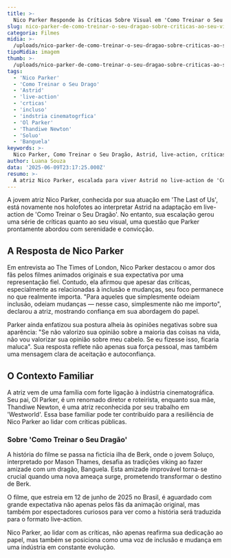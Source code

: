 ```yaml
---
title: >-
  Nico Parker Responde às Críticas Sobre Visual em 'Como Treinar o Seu Dragão'
slug: nico-parker-de-como-treinar-o-seu-dragao-sobre-criticas-ao-seu-visual-8220-nao-ligo-8221
categoria: Filmes
midia: >-
  /uploads/nico-parker-de-como-treinar-o-seu-dragao-sobre-criticas-ao-seu-visual-8220-nao-ligo-8221-thumb.jpg
tipoMidia: imagem
thumb: >-
  /uploads/nico-parker-de-como-treinar-o-seu-dragao-sobre-criticas-ao-seu-visual-8220-nao-ligo-8221-thumb.jpg
tags:
  - 'Nico Parker'
  - 'Como Treinar o Seu Drago'
  - 'Astrid'
  - 'live-action'
  - 'crticas'
  - 'incluso'
  - 'indstria cinematogrfica'
  - 'Ol Parker'
  - 'Thandiwe Newton'
  - 'Soluo'
  - 'Banguela'
keywords: >-
  Nico Parker, Como Treinar o Seu Dragão, Astrid, live-action, críticas, inclusão, indústria cinematográfica, Ol Parker, Thandiwe Newton, Soluço, Banguela
author: Luana Souza
data: '2025-06-09T23:17:25.000Z'
resumo: >-
  A atriz Nico Parker, escalada para viver Astrid no live-action de 'Como Treinar o Seu Dragão', rebateu críticas sobre sua aparência e destacou a importância da inclusão. Ela demonstra confiança e desdém pelas opiniões negativas.
---
```


A jovem atriz Nico Parker, conhecida por sua atuação em 'The Last of Us', está novamente nos holofotes ao interpretar Astrid na adaptação em live-action de 'Como Treinar o Seu Dragão'. No entanto, sua escalação gerou uma série de críticas quanto ao seu visual, uma questão que Parker prontamente abordou com serenidade e convicção. 

## A Resposta de Nico Parker

Em entrevista ao The Times of London, Nico Parker destacou o amor dos fãs pelos filmes animados originais e sua expectativa por uma representação fiel. Contudo, ela afirmou que apesar das críticas, especialmente as relacionadas à inclusão e mudanças, seu foco permanece no que realmente importa. "Para aqueles que simplesmente odeiam inclusão, odeiam mudanças — nesse caso, simplesmente não me importo", declarou a atriz, mostrando confiança em sua abordagem do papel. 

Parker ainda enfatizou sua postura alheia às opiniões negativas sobre sua aparência: "Se não valorizo sua opinião sobre a maioria das coisas na vida, não vou valorizar sua opinião sobre meu cabelo. Se eu fizesse isso, ficaria maluca". Sua resposta reflete não apenas sua força pessoal, mas também uma mensagem clara de aceitação e autoconfiança.

## O Contexto Familiar

A atriz vem de uma família com forte ligação à indústria cinematográfica. Seu pai, Ol Parker, é um renomado diretor e roteirista, enquanto sua mãe, Thandiwe Newton, é uma atriz reconhecida por seu trabalho em 'Westworld'. Essa base familiar pode ter contribuído para a resiliência de Nico Parker ao lidar com críticas públicas.

### Sobre 'Como Treinar o Seu Dragão'

A história do filme se passa na fictícia ilha de Berk, onde o jovem Soluço, interpretado por Mason Thames, desafia as tradições viking ao fazer amizade com um dragão, Banguela. Esta amizade improvável torna-se crucial quando uma nova ameaça surge, prometendo transformar o destino de Berk. 

O filme, que estreia em 12 de junho de 2025 no Brasil, é aguardado com grande expectativa não apenas pelos fãs da animação original, mas também por espectadores curiosos para ver como a história será traduzida para o formato live-action.

Nico Parker, ao lidar com as críticas, não apenas reafirma sua dedicação ao papel, mas também se posiciona como uma voz de inclusão e mudança em uma indústria em constante evolução.